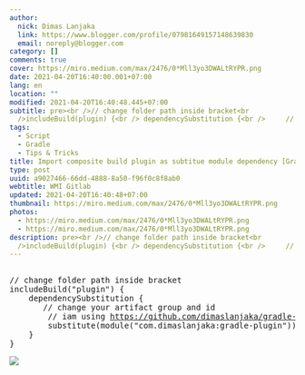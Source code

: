 ```yaml
---
author:
  nick: Dimas Lanjaka
  link: https://www.blogger.com/profile/07981649157148639830
  email: noreply@blogger.com
category: []
comments: true
cover: https://miro.medium.com/max/2476/0*Mll3yo3DWALtRYPR.png
date: 2021-04-20T16:40:00.001+07:00
lang: en
location: ""
modified: 2021-04-20T16:40:48.445+07:00
subtitle: pre><br />// change folder path inside bracket<br
  />includeBuild(plugin) {<br /> dependencySubstitution {<br /> 	// change your
tags:
  - Script
  - Gradle
  - Tips & Tricks
title: Import composite build plugin as subtitue module dependency [Gradle]
type: post
uuid: a9027466-66dd-4888-8a50-f96f0c8f8ab0
webtitle: WMI Gitlab
updated: 2021-04-20T16:40:48+07:00
thumbnail: https://miro.medium.com/max/2476/0*Mll3yo3DWALtRYPR.png
photos:
  - https://miro.medium.com/max/2476/0*Mll3yo3DWALtRYPR.png
  - https://miro.medium.com/max/2476/0*Mll3yo3DWALtRYPR.png
description: pre><br />// change folder path inside bracket<br
  />includeBuild(plugin) {<br /> dependencySubstitution {<br /> 	// change your
---
```


<pre><br>// change folder path inside bracket<br>includeBuild("plugin") {<br>    dependencySubstitution {<br>    	// change your artifact group and id<br>        // iam using <a href="https://github.com/dimaslanjaka/gradle-plugin/" target="_blank" rel="noopener noreferer nofollow">https://github.com/dimaslanjaka/gradle-plugin/</a> for example<br>        substitute(module("com.dimaslanjaka:gradle-plugin")).with(project(":"))<br>    }<br>}<br></pre> <img src="https://miro.medium.com/max/2476/0*Mll3yo3DWALtRYPR.png">
